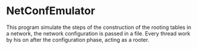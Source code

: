 # NetConfEmulator

This program simulate the steps of the construction of the rooting tables in a network,
the network configuration is passed in a file.
Every thread work by his on after the configuration phase, acting as a rooter.
